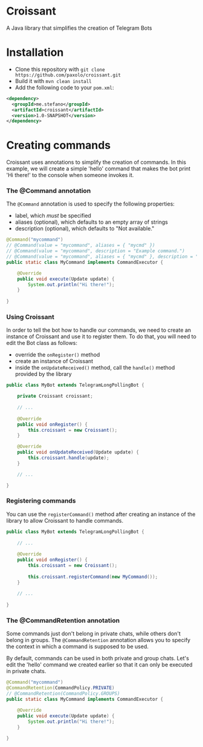 # Croissant
 A Java library that simplifies the creation of Telegram Bots

# Installation
- Clone this repository with `git clone https://github.com/paxolo/croissant.git`
- Build it with `mvn clean install`
- Add the following code to your `pom.xml`:
```xml
<dependency>
  <groupId>me.stefano</groupId>
  <artifactId>croissant</artifactId>
  <version>1.0-SNAPSHOT</version>
</dependency>
```

# Creating commands
Croissant uses annotations to simplify the creation of commands.
In this example, we will create a simple 'hello' command that makes the bot print 'Hi there!' to the console when someone invokes it.

### The @Command annotation

The `@Command` annotation is used to specify the following properties:
- label, which _must_ be specified
- aliases (optional), which defaults to an empty array of strings
- description (optional), which defaults to "Not available."

```java
@Command("mycommand")
// @Command(value = "mycommand", aliases = { "mycmd" })
// @Command(value = "mycommand", description = "Example command.")
// @Command(value = "mycommand", aliases = { "mycmd" }, description = "Example command.")
public static class MyCommand implements CommandExecutor {

    @Override
    public void execute(Update update) {
        System.out.println("Hi there!");
    }
    
}
```

### Using Croissant

In order to tell the bot how to handle our commands, we need to create an instance of Croissant and use it to register them.
To do that, you will need to edit the Bot class as follows:
- override the `onRegister()` method
- create an instance of Croissant
- inside the `onUpdateReceived()` method, call the `handle()` method provided by the library

```java
public class MyBot extends TelegramLongPollingBot {

    private Croissant croissant;
    
    // ...
    
    @Override
    public void onRegister() {
        this.croissant = new Croissant();
    }

    @Override
    public void onUpdateReceived(Update update) {
        this.croissant.handle(update);
    }

    // ...

}
```

### Registering commands

You can use the `registerCommand()` method after creating an instance of the library to allow Croissant to handle commands.

```java
public class MyBot extends TelegramLongPollingBot {
        
    // ...
    
    @Override
    public void onRegister() {
        this.croissant = new Croissant();
        
        this.croissant.registerCommand(new MyCommand());
    }
    
    // ...
    
}
```

### The @CommandRetention annotation

Some commands just don't belong in private chats, while others don't belong in groups.
The `@CommandRetention` annotation allows you to specify the context in which a command is supposed to be used.

By default, commands can be used in both private and group chats.
Let's edit the 'hello' command we created earlier so that it can only be executed in private chats.

```java
@Command("mycommand")
@CommandRetention(CommandPolicy.PRIVATE)
// @CommandRetention(CommandPolicy.GROUPS)
public static class MyCommand implements CommandExecutor {

    @Override
    public void execute(Update update) {
        System.out.println("Hi there!");
    }
    
}
```